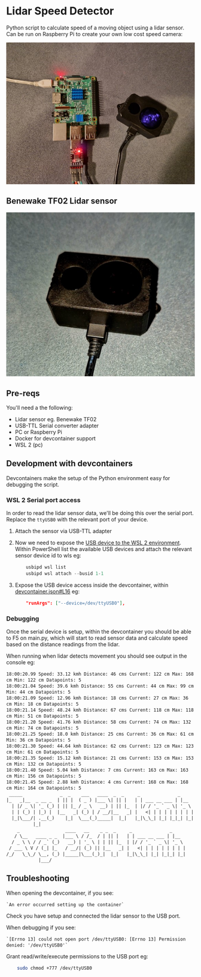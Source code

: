 # Lidar Speed Detector

Python script to calculate speed of a moving object using a lidar sensor.  Can be run on Raspberry Pi to create your own low cost speed camera:

![Raspberry Pi with lidar](./docs/rpi.jpg)


## Benewake TF02 Lidar sensor
![Benewake TF02 Lidar sensor](./docs/lidar.jpg)

## Pre-reqs

You'll need a the following:

- Lidar sensor eg. Benewake TF02
- USB-TTL Serial converter adapter
- PC or Raspberry Pi
- Docker for devcontainer support
- WSL 2 (pc)

## Development with devcontainers

Devcontainers make the setup of the Python environment easy for debugging the script.  

### WSL 2 Serial port access

In order to read the lidar sensor data, we'll be doing this over the serial port.  Replace the `ttyUSB0` with the relevant port of your device.

1. Attach the sensor via USB-TTL adapter
1. Now we need to expose the [USB device to the WSL 2 environment](https://learn.microsoft.com/en-us/windows/wsl/connect-usb).  Within PowerShell list the available USB devices and attach the relevant sensor device id to wls eg:

    ```Powershell
        usbipd wsl list
        usbipd wsl attach --busid 1-1
    ```

1. Expose the USB device access inside the devcontainer, within [devcontainer.json#L16](.devcontainer/devcontainer.json) eg:

    ```json
        "runArgs": ["--device=/dev/ttyUSB0"],
    ```

### Debugging

Once the serial device is setup, within the devcontainer you should be able to F5 on main.py, which will start to read sensor data and calculate speed based on the distance readings from the lidar.

When running when lidar detects movement you should see output in the console eg:

```
18:00:20.99 Speed: 33.12 kmh Distance: 46 cms Current: 122 cm Max: 168 cm Min: 122 cm Datapoints: 5 
18:00:21.04 Speed: 39.6 kmh Distance: 55 cms Current: 44 cm Max: 99 cm Min: 44 cm Datapoints: 5 
18:00:21.09 Speed: 12.96 kmh Distance: 18 cms Current: 27 cm Max: 36 cm Min: 18 cm Datapoints: 5 
18:00:21.14 Speed: 48.24 kmh Distance: 67 cms Current: 118 cm Max: 118 cm Min: 51 cm Datapoints: 5 
18:00:21.20 Speed: 41.76 kmh Distance: 58 cms Current: 74 cm Max: 132 cm Min: 74 cm Datapoints: 5 
18:00:21.25 Speed: 18.0 kmh Distance: 25 cms Current: 36 cm Max: 61 cm Min: 36 cm Datapoints: 5 
18:00:21.30 Speed: 44.64 kmh Distance: 62 cms Current: 123 cm Max: 123 cm Min: 61 cm Datapoints: 5 
18:00:21.35 Speed: 15.12 kmh Distance: 21 cms Current: 153 cm Max: 153 cm Min: 132 cm Datapoints: 5 
18:00:21.40 Speed: 5.04 kmh Distance: 7 cms Current: 163 cm Max: 163 cm Min: 156 cm Datapoints: 5 
18:00:21.45 Speed: 2.88 kmh Distance: 4 cms Current: 168 cm Max: 168 cm Min: 164 cm Datapoints: 5 
 _____              _  _    ___   ____  _  _     _              _     
|_   _|__  _ __ _  | || |  ( _ ) |___ \| || |   | | ___ __ ___ | |__  
  | |/ _ \| '_ (_) | || |_ / _ \   __) | || |_  | |/ / '_ ` _ \| '_ \ 
  | | (_) | |_) |  |__   _| (_) | / __/|__   _| |   <| | | | | | | | |
  |_|\___/| .__(_)    |_|  \___(_)_____|  |_|   |_|\_\_| |_| |_|_| |_|
          |_|                                                         
    _                 ____   __    _ _  _     _              _     
   / \__   ____ _ _  |___ \ / /_  / | || |   | | ___ __ ___ | |__  
  / _ \ \ / / _` (_)   __) | '_ \ | | || |_  | |/ / '_ ` _ \| '_ \ 
 / ___ \ V / (_| |_   / __/| (_) || |__   _| |   <| | | | | | | | |
/_/   \_\_/ \__, (_) |_____|\___(_)_|  |_|   |_|\_\_| |_| |_|_| |_|
            |___/                                                  
```

## Troubleshooting

When opening the devcontainer, if you see:

    `An error occurred setting up the container`

Check you have setup and connected the lidar sensor to the USB port.

When debugging if you see:

    `[Errno 13] could not open port /dev/ttyUSB0: [Errno 13] Permission denied: '/dev/ttyUSB0'`

Grant read/write/execute permissions to the USB port eg:

```bash
    sudo chmod +777 /dev/ttyUSB0
```